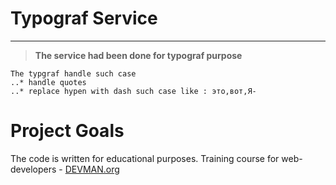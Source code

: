 # Typograf Service
____
> **The service  had been done for typograf purpose**

``` 
The typgraf handle such case
..* handle quotes
..* replace hypen with dash such case like : это,вот,Я-

```
# Project Goals

The code is written for educational purposes. Training course for web-developers - [DEVMAN.org](https://devman.org)
